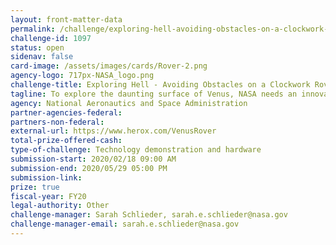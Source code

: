 ```yaml
---
layout: front-matter-data
permalink: /challenge/exploring-hell-avoiding-obstacles-on-a-clockwork-rover/
challenge-id: 1097
status: open
sidenav: false
card-image: /assets/images/cards/Rover-2.png
agency-logo: 717px-NASA_logo.png
challenge-title: Exploring Hell - Avoiding Obstacles on a Clockwork Rover
tagline: To explore the daunting surface of Venus, NASA needs an innovative obstacle avoidance sensor for its mechanical clockwork rover.
agency: National Aeronautics and Space Administration
partner-agencies-federal:
partners-non-federal:
external-url: https://www.herox.com/VenusRover
total-prize-offered-cash:
type-of-challenge: Technology demonstration and hardware
submission-start: 2020/02/18 09:00 AM
submission-end: 2020/05/29 05:00 PM
submission-link:
prize: true
fiscal-year: FY20
legal-authority: Other
challenge-manager: Sarah Schlieder, sarah.e.schlieder@nasa.gov
challenge-manager-email: sarah.e.schlieder@nasa.gov
---
```




